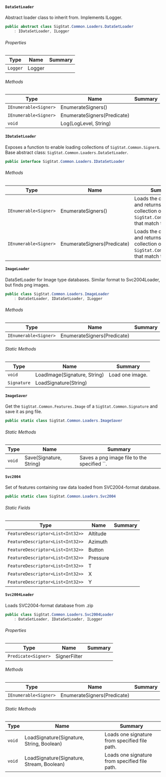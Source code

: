 #### `DataSetLoader`

Abstract loader class to inherit from. Implements ILogger.
```csharp
public abstract class SigStat.Common.Loaders.DataSetLoader
    : IDataSetLoader, ILogger

```

###### Properties

| Type | Name | Summary | 
| ---- | ---- | ---- | 
| `Logger` | Logger |  | 


###### Methods

| Type | Name | Summary | 
| ---- | ---- | ---- | 
| `IEnumerable<Signer>` | EnumerateSigners() |  | 
| `IEnumerable<Signer>` | EnumerateSigners(Predicate<Signer>) |  | 
| `void` | Log(LogLevel, String) |  | 


#### `IDataSetLoader`

Exposes a function to enable loading collections of `SigStat.Common.Signer`s.  Base abstract class: `SigStat.Common.Loaders.DataSetLoader`.
```csharp
public interface SigStat.Common.Loaders.IDataSetLoader

```

###### Methods

| Type | Name | Summary | 
| ---- | ---- | ---- | 
| `IEnumerable<Signer>` | EnumerateSigners() | Loads the database and returns the collection of `SigStat.Common.Signer`s that match the ``. | 
| `IEnumerable<Signer>` | EnumerateSigners(Predicate<Signer>) | Loads the database and returns the collection of `SigStat.Common.Signer`s that match the ``. | 


#### `ImageLoader`

DataSetLoader for Image type databases.  Similar format to Svc2004Loader, but finds png images.
```csharp
public class SigStat.Common.Loaders.ImageLoader
    : DataSetLoader, IDataSetLoader, ILogger

```

###### Methods

| Type | Name | Summary | 
| ---- | ---- | ---- | 
| `IEnumerable<Signer>` | EnumerateSigners(Predicate<Signer>) |  | 


###### Static Methods

| Type | Name | Summary | 
| ---- | ---- | ---- | 
| `void` | LoadImage(Signature, String) | Load one image. | 
| `Signature` | LoadSignature(String) |  | 


#### `ImageSaver`

Get the `SigStat.Common.Features.Image` of a `SigStat.Common.Signature` and save it as png file.
```csharp
public static class SigStat.Common.Loaders.ImageSaver

```

###### Static Methods

| Type | Name | Summary | 
| ---- | ---- | ---- | 
| `void` | Save(Signature, String) | Saves a png image file to the specified ``. | 


#### `Svc2004`

Set of features containing raw data loaded from SVC2004-format database.
```csharp
public static class SigStat.Common.Loaders.Svc2004

```

###### Static Fields

| Type | Name | Summary | 
| ---- | ---- | ---- | 
| `FeatureDescriptor<List<Int32>>` | Altitude |  | 
| `FeatureDescriptor<List<Int32>>` | Azimuth |  | 
| `FeatureDescriptor<List<Int32>>` | Button |  | 
| `FeatureDescriptor<List<Int32>>` | Pressure |  | 
| `FeatureDescriptor<List<Int32>>` | T |  | 
| `FeatureDescriptor<List<Int32>>` | X |  | 
| `FeatureDescriptor<List<Int32>>` | Y |  | 


#### `Svc2004Loader`

Loads SVC2004-format database from .zip
```csharp
public class SigStat.Common.Loaders.Svc2004Loader
    : DataSetLoader, IDataSetLoader, ILogger

```

###### Properties

| Type | Name | Summary | 
| ---- | ---- | ---- | 
| `Predicate<Signer>` | SignerFilter |  | 


###### Methods

| Type | Name | Summary | 
| ---- | ---- | ---- | 
| `IEnumerable<Signer>` | EnumerateSigners(Predicate<Signer>) |  | 


###### Static Methods

| Type | Name | Summary | 
| ---- | ---- | ---- | 
| `void` | LoadSignature(Signature, String, Boolean) | Loads one signature from specified file path. | 
| `void` | LoadSignature(Signature, Stream, Boolean) | Loads one signature from specified file path. | 



